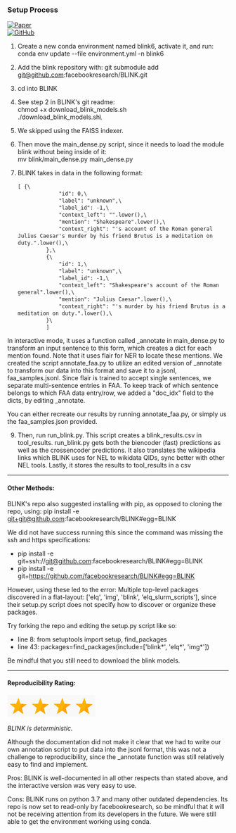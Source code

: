 ### Setup Process

[![Paper](https://img.shields.io/badge/Paper-Read%20Now-brightgreen?logo=academia)](https://arxiv.org/pdf/1911.03814.pdf) \
[![GitHub](https://img.shields.io/badge/GitHub-Repository-black?logo=github)](https://github.com/facebookresearch/BLINK)

1. Create a new conda environment named blink6, activate it, and run: conda env update --file environment.yml -n blink6

2. Add the blink repository with: git submodule add git@github.com:facebookresearch/BLINK.git

3. cd into BLINK

4. See step 2 in BLINK's git readme:\
    chmod +x download_blink_models.sh\
    ./download_blink_models.sh\

5. We skipped using the FAISS indexer.
    
6. Then move the main_dense.py script, since it needs to load the module blink without being inside of it:\
    mv blink/main_dense.py main_dense.py

7. BLINK takes in data in the following format:

       [ {\
                    "id": 0,\
                    "label": "unknown",\
                    "label_id": -1,\
                    "context_left": "".lower(),\
                    "mention": "Shakespeare".lower(),\
                    "context_right": "'s account of the Roman general Julius Caesar's murder by his friend Brutus is a meditation on duty.".lower(),\
                },\
                {\
                    "id": 1,\
                    "label": "unknown",\
                    "label_id": -1,\
                    "context_left": "Shakespeare's account of the Roman general".lower(),\
                    "mention": "Julius Caesar".lower(),\
                    "context_right": "'s murder by his friend Brutus is a meditation on duty.".lower(),\
                }\
                ]

In interactive mode, it uses a function called _annotate in main_dense.py to transform an input sentence to this form, which creates a dict for each mention found. Note that it uses flair for NER to locate these mentions. We created the script annotate_faa.py to utilize an edited version of _annotate to transform our data into this format and save it to a jsonl, faa_samples.jsonl. Since flair is trained to accept single sentences, we separate multi-sentence entries in FAA. To keep track of which sentence belongs to which FAA data entry/row, we added a "doc_idx" field to the dicts, by editing _annotate.

You can either recreate our results by running annotate_faa.py, or simply us the faa_samples.json provided.

9. Then, run run_blink.py. This script creates a blink_results.csv in tool_results. run_blink.py gets both the biencoder (fast) predictions as well as the crossencoder predictions. It also translates the wikipedia links which BLINK uses for NEL to wikidata QIDs, sync better with other NEL tools. Lastly, it stores the results to tool_results in a csv

----

#### Other Methods:

BLINK's repo also suggested installing with pip, as opposed to cloning the repo, using: pip install -e git+git@github.com:facebookresearch/BLINK#egg=BLINK

We did not have success running this since the command was missing the ssh and https specifications:
- pip install -e git+ssh://git@github.com:facebookresearch/BLINK#egg=BLINK
- pip install -e git+https://github.com/facebookresearch/BLINK#egg=BLINK

However, using these led to the error: Multiple top-level packages discovered in a flat-layout: ['elq', 'img', 'blink', 'elq_slurm_scripts'], since their setup.py script does not specify how to discover or organize these packages.

Try forking the repo and editing the setup.py script like so:
- line 8: from setuptools import setup, find_packages
- line 43: packages=find_packages(include=['blink*', 'elq*', 'img*'])

Be mindful that you still need to download the blink models.

----

#### Reproducibility Rating:

<img src="../../figs/star_clip.jpg" alt="Star" width="50" height="50"><img src="../../figs/star_clip.jpg" alt="Star" width="50" height="50"><img src="../../figs/star_clip.jpg" alt="Star" width="50" height="50"><img src="../../figs/star_clip.jpg" alt="Star" width="50" height="50">

*BLINK is deterministic.*

Although the documentation did not make it clear that we had to write our own annotation script to put data into the jsonl format, this was not a challenge to reproducibility, since the _annotate function was still relatively easy to find and implement.

Pros: BLINK is well-documented in all other respects than stated above, and the interactive version was very easy to use.

Cons: BLINK runs on python 3.7 and many other outdated dependencies. Its repo is now set to read-only by facebookresearch, so be mindful that it will not be receiving attention from its developers in the future. We were still able to get the environment working using conda.